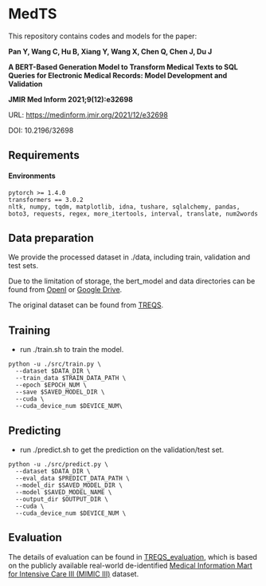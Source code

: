 # MedTS
This repository contains codes and models for the paper: 

**Pan Y, Wang C, Hu B, Xiang Y, Wang X, Chen Q, Chen J, Du J**

**A BERT-Based Generation Model to Transform Medical Texts to SQL Queries for Electronic Medical Records: Model Development and Validation**

**JMIR Med Inform 2021;9(12):e32698**

URL: https://medinform.jmir.org/2021/12/e32698

DOI: 10.2196/32698

## Requirements

#### Environments

```
pytorch >= 1.4.0
transformers == 3.0.2
nltk, numpy, tqdm, matplotlib, idna, tushare, sqlalchemy, pandas, 
boto3, requests, regex, more_itertools, interval, translate, num2words
```

## Data preparation
We provide the processed dataset in ./data, including train, validation and test sets. 

Due to the limitation of storage, the bert_model and data directories can be found from [OpenI](https://openi.pcl.ac.cn/panych/MedTS) or [Google Drive](https://drive.google.com/drive/folders/1AwASu7YCnTwhb5zyMmHh9WYXdhMxh_jp?usp=drive_link).

The original dataset can be found from [TREQS](https://github.com/wangpinggl/TREQS).

## Training
* run ./train.sh to train the model.

```
python -u ./src/train.py \
  --dataset $DATA_DIR \
  --train_data $TRAIN_DATA_PATH \
  --epoch $EPOCH_NUM \
  --save $SAVED_MODEL_DIR \
  --cuda \
  --cuda_device_num $DEVICE_NUM\
```

## Predicting

* run ./predict.sh to get the prediction on the validation/test set.

```
python -u ./src/predict.py \
  --dataset $DATA_DIR \
  --eval_data $PREDICT_DATA_PATH \
  --model_dir $SAVED_MODEL_DIR \
  --model $SAVED_MODEL_NAME \
  --output_dir $OUTPUT_DIR \
  --cuda \
  --cuda_device_num $DEVICE_NUM \
```

## Evaluation
The details of evaluation can be found in [TREQS_evaluation](https://github.com/wangpinggl/TREQS), which is based on the publicly available real-world de-identified [Medical Information Mart for Intensive Care III (MIMIC III)](https://mimic.mit.edu/gettingstarted/access/) dataset.
